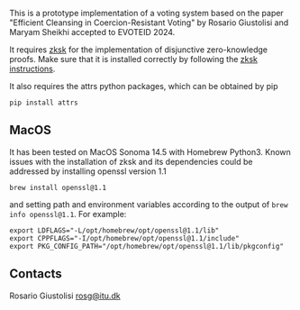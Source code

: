 This is a prototype implementation of a voting system based on the paper "Efficient Cleansing in Coercion-Resistant Voting" by Rosario Giustolisi and Maryam Sheikhi accepted to EVOTEID 2024.

It requires [zksk](https://github.com/spring-epfl/zksk) for the implementation of disjunctive zero-knowledge proofs. Make sure that it is installed correctly by following the [zksk instructions](https://github.com/spring-epfl/zksk#getting-started).

It also requires the attrs python packages, which can be obtained by pip
```
pip install attrs
```

## MacOS

It has been tested on MacOS Sonoma 14.5 with Homebrew Python3. Known issues with the installation of zksk and its dependencies could be addressed by installing openssl version 1.1
```
brew install openssl@1.1
```


and setting path and environment variables according to the output of ``` brew info openssl@1.1 ```. For example:
```
export LDFLAGS="-L/opt/homebrew/opt/openssl@1.1/lib"
export CPPFLAGS="-I/opt/homebrew/opt/openssl@1.1/include"
export PKG_CONFIG_PATH="/opt/homebrew/opt/openssl@1.1/lib/pkgconfig"

```


## Contacts
Rosario Giustolisi <rosg@itu.dk>
